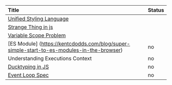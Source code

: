 | Title | Status |
|:------- | :----- |
| [Unified Styling Language](https://medium.com/seek-blog/a-unified-styling-language-d0c208de2660)| |
| [Strange Thing in js](https://triplebyte.com/blog/strange-things-javascript) | |
| [Variable Scope Problem](https://www.pluralsight.com/guides/javascript-callbacks-variable-scope-problem)| |
| [ES Module] (https://kentcdodds.com/blog/super-simple-start-to-es-modules-in-the-browser) | no |
|Understanding Executions Context |no|
| [Ducktyping in JS](https://www.google.com/search?q=ducktype+in+js&rlz=1C5GCEM_enIN1006IN1006&oq=ducktype+in+js&aqs=chrome..69i57j0i13j0i10i13i30l2j0i13i30j0i10i13i30j0i10i13i15i30j0i8i10i13i15i30j0i390l2.4601j0j7&sourceid=chrome&ie=UTF-8) | no |
| [Event Loop Spec](https://html.spec.whatwg.org/multipage/webappapis.html#event-loops)| no|
